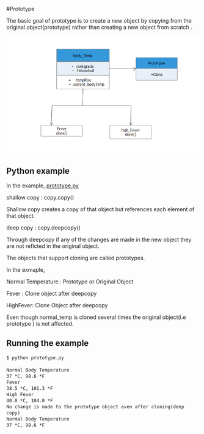 #Prototype


The basic goal of prototype is to create a new object by copying from the original object(prototype) rather than creating a new object from scratch .

![UML of  prototype](prototype.png "UML class diagram of Prototype")


## Python example

In the example, [prototype.py](prototype.py)

shallow copy : copy.copy()

Shallow copy creates a copy of that object but references each element of that object.



deep copy   :  copy.deepcopy()

Through deepcopy if any of the changes are made in the new object they are not reflcted in the original object.

The objects that support cloning are called prototypes.

 In the exmaple,



Normal Temperature : Prototype or Original Object

Fever : Clone object after deepcopy

HighFever: Clone Object after deepcopy



Even though normal_temp is cloned several times the original object(i.e prototype ) is not affected.


## Running the example

```
$ python prototype.py

Normal Body Temperature
37 *C, 98.6 *F
Fever
38.5 *C, 101.3 *F
High Fever
40.0 *C, 104.0 *F
No change is made to the prototype object even after cloning(deep copy)
Normal Body Temperature
37 *C, 98.6 *F

```


